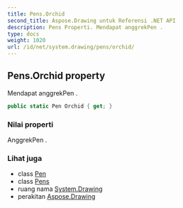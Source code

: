```yaml
---
title: Pens.Orchid
second_title: Aspose.Drawing untuk Referensi .NET API
description: Pens Properti. Mendapat anggrekPen .
type: docs
weight: 1020
url: /id/net/system.drawing/pens/orchid/
---
```

## Pens.Orchid property

Mendapat anggrekPen .

```csharp
public static Pen Orchid { get; }
```

### Nilai properti

AnggrekPen .

### Lihat juga

* class [Pen](../../pen/)
* class [Pens](../)
* ruang nama [System.Drawing](../../pens/)
* perakitan [Aspose.Drawing](../../../)


